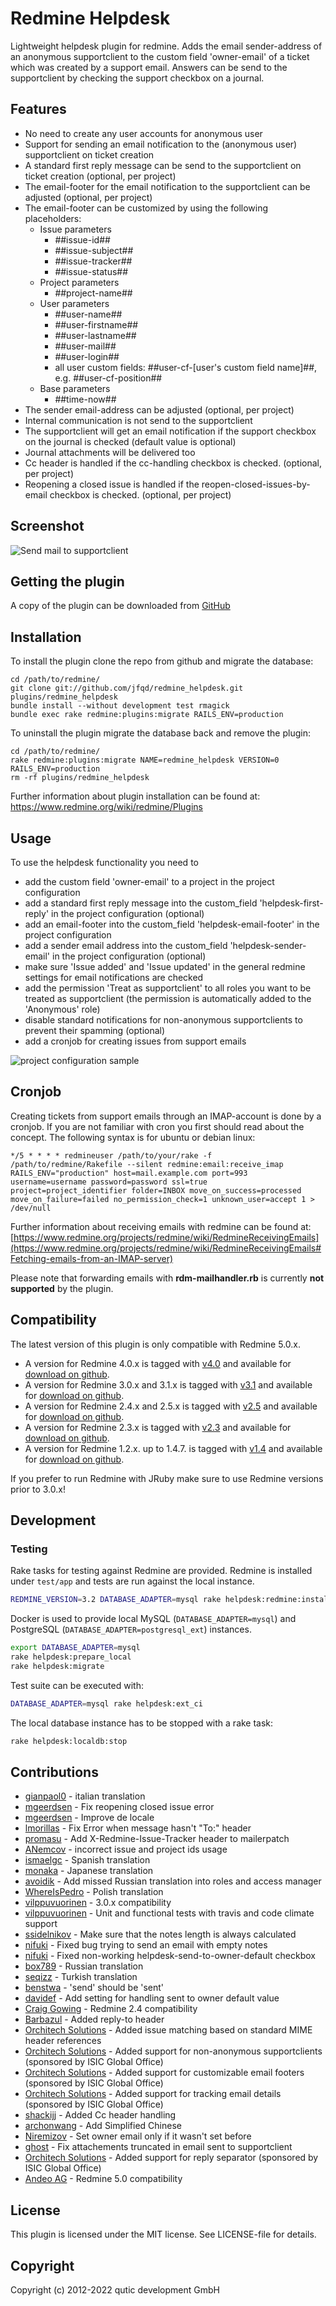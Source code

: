 # Redmine Helpdesk

Lightweight helpdesk plugin for redmine. Adds the email sender-address of an anonymous supportclient to the custom field 'owner-email' of a ticket which was created by a support email. Answers can be send to the supportclient by checking the support checkbox on a journal.

## Features

* No need to create any user accounts for anonymous user
* Support for sending an email notification to the (anonymous user) supportclient on ticket creation
* A standard first reply message can be send to the supportclient on ticket creation (optional, per project)
* The email-footer for the email notification to the supportclient can be adjusted (optional, per project)
* The email-footer can be customized by using the following placeholders: 
  - Issue parameters
    - ##issue-id##
    - ##issue-subject##
    - ##issue-tracker##
    - ##issue-status##
  - Project parameters
    - ##project-name##
  - User parameters
    - ##user-name## 
    - ##user-firstname##
    - ##user-lastname##
    - ##user-mail##
    - ##user-login##
    - all user custom fields: ##user-cf-[user's custom field name]##, e.g. ##user-cf-position##
  - Base parameters
    - ##time-now##
* The sender email-address can be adjusted (optional, per project)
* Internal communication is not send to the supportclient
* The supportclient will get an email notification if the support checkbox on the journal is checked (default value is optional)
* Journal attachments will be delivered too
* Cc header is handled if the cc-handling checkbox is checked. (optional, per project)
* Reopening a closed issue is handled if the reopen-closed-issues-by-email checkbox is checked. (optional, per project)

## Screenshot

![Send mail to supportclient](doc/send-mail-to-supportclient.jpg "New checkbox 'Send mail to supportclient'")

## Getting the plugin

A copy of the plugin can be downloaded from [GitHub](https://github.com/jfqd/redmine_helpdesk)

## Installation

To install the plugin clone the repo from github and migrate the database:

```
cd /path/to/redmine/
git clone git://github.com/jfqd/redmine_helpdesk.git plugins/redmine_helpdesk
bundle install --without development test rmagick
bundle exec rake redmine:plugins:migrate RAILS_ENV=production
```

To uninstall the plugin migrate the database back and remove the plugin:

```
cd /path/to/redmine/
rake redmine:plugins:migrate NAME=redmine_helpdesk VERSION=0 RAILS_ENV=production
rm -rf plugins/redmine_helpdesk
```

Further information about plugin installation can be found at: https://www.redmine.org/wiki/redmine/Plugins

## Usage

To use the helpdesk functionality you need to

* add the custom field 'owner-email' to a project in the project configuration
* add a standard first reply message into the custom_field 'helpdesk-first-reply' in the project configuration (optional)
* add an email-footer into the custom_field 'helpdesk-email-footer' in the project configuration
* add a sender email address into the custom_field 'helpdesk-sender-email' in the project configuration (optional)
* make sure 'Issue added' and 'Issue updated' in the general redmine settings for email notifications are checked
* add the permission 'Treat as supportclient' to all roles you want to be treated as supportclient (the permission is automatically added to the 'Anonymous' role)
* disable standard notifications for non-anonymous supportclients to prevent their spamming (optional)
* add a cronjob for creating issues from support emails

![project configuration sample](doc/project-settings.jpg "Per project configuration sample")

## Cronjob

Creating tickets from support emails through an IMAP-account is done by a cronjob. If you are not familiar with cron you first should read about the concept. The following syntax is for ubuntu or debian linux:

```
*/5 * * * * redmineuser /path/to/your/rake -f /path/to/redmine/Rakefile --silent redmine:email:receive_imap RAILS_ENV="production" host=mail.example.com port=993 username=username password=password ssl=true project=project_identifier folder=INBOX move_on_success=processed move_on_failure=failed no_permission_check=1 unknown_user=accept 1 > /dev/null
```

Further information about receiving emails with redmine can be found at: [https://www.redmine.org/projects/redmine/wiki/RedmineReceivingEmails](https://www.redmine.org/projects/redmine/wiki/RedmineReceivingEmails#Fetching-emails-from-an-IMAP-server)

Please note that forwarding emails with **rdm-mailhandler.rb** is currently **not supported** by the plugin.

## Compatibility

The latest version of this plugin is only compatible with Redmine 5.0.x.

* A version for Redmine 4.0.x is tagged with [v4.0](https://github.com/jfqd/redmine_helpdesk/releases/tag/v4.0 "plugin version for Redmine 4.0.x") and available for [download on github](https://github.com/jfqd/redmine_helpdesk/archive/v4.0.zip "download plugin for Redmine 4.0.x").
* A version for Redmine 3.0.x and 3.1.x is tagged with [v3.1](https://github.com/jfqd/redmine_helpdesk/releases/tag/v3.1 "plugin version for Redmine 3.0.x and 3.1.x") and available for [download on github](https://github.com/jfqd/redmine_helpdesk/archive/v3.1.zip "download plugin for Redmine 3.0.x and 3.1.x").
* A version for Redmine 2.4.x and 2.5.x is tagged with [v2.5](https://github.com/jfqd/redmine_helpdesk/releases/tag/v2.5 "plugin version for Redmine 2.4.x and 2.5.x") and available for [download on github](https://github.com/jfqd/redmine_helpdesk/archive/v2.5.zip "download plugin for Redmine 2.4.x and 2.5.x").
* A version for Redmine 2.3.x is tagged with [v2.3](https://github.com/jfqd/redmine_helpdesk/tree/v2.3 "plugin version for Redmine 2.3.x") and available for [download on github](https://github.com/jfqd/redmine_helpdesk/archive/v2.3.zip "download plugin for Redmine 2.3.x").
* A version for Redmine 1.2.x. up to 1.4.7. is tagged with [v1.4](https://github.com/jfqd/redmine_helpdesk/tree/v1.4 "plugin version for Redmine 1.2.x up to 1.4.7") and available for [download on github](https://github.com/jfqd/redmine_helpdesk/archive/v1.4.zip "download plugin for Redmine 1.2.x up to 1.4.7").

If you prefer to run Redmine with JRuby make sure to use Redmine versions prior to 3.0.x!

## Development

### Testing

Rake tasks for testing against Redmine are provided. Redmine is installed under `test/app` and tests are run against the local instance.

```bash
REDMINE_VERSION=3.2 DATABASE_ADAPTER=mysql rake helpdesk:redmine:install
```

Docker is used to provide local MySQL (`DATABASE_ADAPTER=mysql`) and PostgreSQL (`DATABASE_ADAPTER=postgresql_ext`) instances.

```bash
export DATABASE_ADAPTER=mysql
rake helpdesk:prepare_local
rake helpdesk:migrate
```

Test suite can be executed with:

```bash
DATABASE_ADAPTER=mysql rake helpdesk:ext_ci
```

The local database instance has to be stopped with a rake task:

```bash
rake helpdesk:localdb:stop
```

## Contributions

* [gianpaol0](https://github.com/gianpaol0) - italian translation
* [mgeerdsen](https://github.com/mgeerdsen) - Fix reopening closed issue error
* [mgeerdsen](https://github.com/mgeerdsen) - Improve de locale
* [lmorillas](https://github.com/lmorillas) - Fix Error when message hasn't "To:" header
* [promasu](https://github.com/promasu) - Add X-Redmine-Issue-Tracker header to mailerpatch
* [ANemcov](https://github.com/ANemcov) - incorrect issue and project ids usage
* [ismaelgc](https://github.com/ismaelgc) - Spanish translation
* [monaka](https://github.com/monaka) - Japanese translation
* [avoidik](https://github.com/avoidik) - Add missed Russian translation into roles and access manager
* [WhereIsPedro](https://github.com/WhereIsPedro) - Polish translation
* [vilppuvuorinen](https://github.com/vilppuvuorinen) - 3.0.x compatibility
* [vilppuvuorinen](https://github.com/vilppuvuorinen) - Unit and functional tests with travis and code climate support
* [ssidelnikov](https://github.com/ssidelnikov) - Make sure that the notes length is always calculated
* [nifuki](https://github.com/nifuki) - Fixed bug trying to send an email with empty notes
* [nifuki](https://github.com/nifuki) - Fixed non-working helpdesk-send-to-owner-default checkbox
* [box789](https://github.com/box789) - Russian translation
* [seqizz](https://github.com/seqizz) - Turkish translation
* [benstwa](https://github.com/benstwa) - 'send' should be 'sent'
* [davidef](https://github.com/davidef) - Add setting for handling sent to owner default value
* [Craig Gowing](https://github.com/craiggowing) - Redmine 2.4 compatibility
* [Barbazul](https://github.com/barbazul) - Added reply-to header
* [Orchitech Solutions](https://github.com/orchitech) - Added issue matching based on standard MIME header references
* [Orchitech Solutions](https://github.com/orchitech) - Added support for non-anonymous supportclients (sponsored by ISIC Global Office)
* [Orchitech Solutions](https://github.com/orchitech) - Added support for customizable email footers (sponsored by ISIC Global Office)
* [Orchitech Solutions](https://github.com/orchitech) - Added support for tracking email details (sponsored by ISIC Global Office)
* [shackijj](https://github.com/shackijj) - Added Cc header handling
* [archonwang](https://github.com/archonwang) - Add Simplified Chinese
* [Niremizov](https://github.com/Niremizov) - Set owner email only if it wasn't set before
* [ghost](https://github.com/ghost) - Fix attachements truncated in email sent to supportclient
* [Orchitech Solutions](https://github.com/orchitech) - Added support for reply separator (sponsored by ISIC Global Office)
* [Andeo AG](https://www.andeo.ch) - Redmine 5.0 compatibility

## License

This plugin is licensed under the MIT license. See LICENSE-file for details.

## Copyright

Copyright (c) 2012-2022 qutic development GmbH

